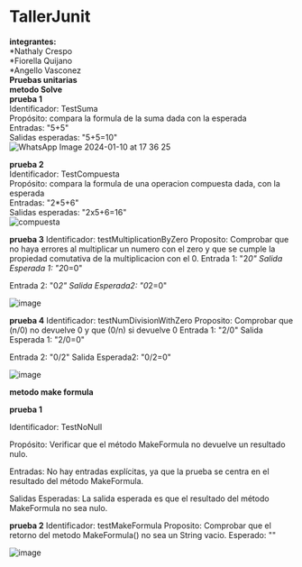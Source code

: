 # TallerJunit
**integrantes:**  
*Nathaly Crespo  
*Fiorella Quijano  
*Angello Vasconez  
**Pruebas unitarias**     
**metodo Solve**    
**prueba 1**  
Identificador: TestSuma  
Propósito: compara la formula de la suma dada con la esperada  
Entradas: "5+5"  
Salidas esperadas: "5+5=10"  
![WhatsApp Image 2024-01-10 at 17 36 25](https://github.com/Nathscrespo/TallerJunit/assets/89329395/c65505e4-2b94-4323-bf6b-a79cb7fa81a2)  

**prueba 2**  
Identificador: TestCompuesta  
Propósito: compara la formula de una operacion compuesta dada, con la esperada  
Entradas: "2*5+6"  
Salidas esperadas: "2x5+6=16"  
![compuesta](https://github.com/Nathscrespo/TallerJunit/assets/89329395/7d3764b3-3979-45ba-8e45-a34156237bac)  

**prueba 3**
Identificador: testMultiplicationByZero
Proposito: Comprobar que no haya errores al multiplicar un numero con el zero y que se cumple la propiedad comutativa de la multiplicacion con el 0.
Entrada 1: "2*0"
Salida Esperada 1: "2*0=0"

Entrada 2: "0*2"
Salida Esperada2: "0*2=0"

![image](https://github.com/Nathscrespo/TallerJunit/assets/127260680/0183c208-4041-4849-a154-36b821c259e3)

**prueba 4**
Identificador: testNumDivisionWithZero
Proposito: Comprobar que (n/0) no devuelve 0 y que (0/n) si devuelve 0
Entrada 1: "2/0"
Salida Esperada 1: "2/0=0"

Entrada 2: "0/2"
Salida Esperada2: "0/2=0"

![image](https://github.com/Nathscrespo/TallerJunit/assets/127260680/a935f37f-9790-42c7-b1c0-7fa8881b58d7)


**metodo make formula** 

**prueba 1**

Identificador: TestNoNull

Propósito: Verificar que el método MakeFormula no devuelve un resultado nulo.

Entradas: No hay entradas explícitas, ya que la prueba se centra en el resultado del método MakeFormula.

Salidas Esperadas: La salida esperada es que el resultado del método MakeFormula no sea nulo.


**prueba 2**
Identificador: testMakeFormula
Proposito: Comprobar que el retorno del metodo MakeFormula() no sea un String vacio.
Esperado: ""

![image](https://github.com/Nathscrespo/TallerJunit/assets/127260680/4589abe8-4d23-4073-92cd-abd4864817a8)
